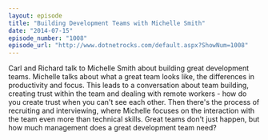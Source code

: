 ```yaml
---
layout: episode
title: "Building Development Teams with Michelle Smith"
date: "2014-07-15"
episode_number: "1008"
episode_url: "http://www.dotnetrocks.com/default.aspx?ShowNum=1008"
---
```


Carl and Richard talk to Michelle Smith about building great development teams. Michelle talks about what a great team looks like, the differences in productivity and focus. This leads to a conversation about team building, creating trust within the team and dealing with remote workers - how do you create trust when you can't see each other. Then there's the process of recruiting and interviewing, where Michelle focuses on the interaction with the team even more than technical skills. Great teams don't just happen, but how much management does a great development team need? 
